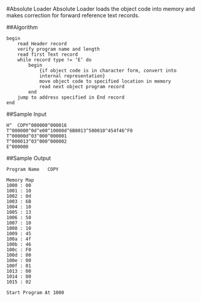 #Absolute Loader
Absolute Loader loads the object code into memory and makes correction for forward reference text records.

##Algorithm
```
begin
	read Header record
	verify program name and length
	read first Text record
	while record type != ‘E’ do
		begin
			{if object code is in character form, convert into
			internal representation}
			move object code to specified location in memory
			read next object program record
		end
	jump to address specified in End record
end
```

##Sample Input
```
H^  COPY^000000^000016
T^000000^0d^e00^10000d^6B0013^500010^454f46^F0
T^00000d^03^000^000001
T^000013^03^000^000002
E^000000
```

##Sample Output
```
Program Name   COPY

Memory Map 
1000 : 00
1001 : 10
1002 : 0d
1003 : 6B
1004 : 10
1005 : 13
1006 : 50
1007 : 10
1008 : 10
1009 : 45
100a : 4f
100b : 46
100c : F0
100d : 00
100e : 00
100f : 01
1013 : 00
1014 : 00
1015 : 02

Start Program At 1000
```